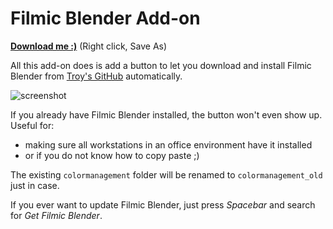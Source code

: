 # Filmic Blender Add-on

[**Download me :)**](https://raw.githubusercontent.com/gregzaal/filmic-blender-add-on/master/filmic_blender.py) (Right click, Save As)

All this add-on does is add a button to let you download and install Filmic Blender from [Troy's GitHub](https://github.com/sobotka/filmic-blender) automatically.

![screenshot](https://raw.githubusercontent.com/gregzaal/filmic-blender-add-on/master/screenshot.png)

If you already have Filmic Blender installed, the button won't even show up. Useful for:

- making sure all workstations in an office environment have it installed
- or if you do not know how to copy paste ;)

The existing `colormanagement` folder will be renamed to `colormanagement_old` just in case.

If you ever want to update Filmic Blender, just press *Spacebar* and search for *Get Filmic Blender*.
